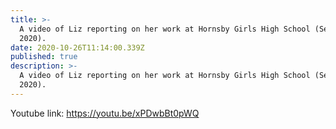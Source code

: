 ```yaml
---
title: >-
  A video of Liz reporting on her work at Hornsby Girls High School (September
  2020).  
date: 2020-10-26T11:14:00.339Z
published: true
description: >-
  A video of Liz reporting on her work at Hornsby Girls High School (September
  2020).
---
```

Youtube link: <https://youtu.be/xPDwbBt0pWQ>
